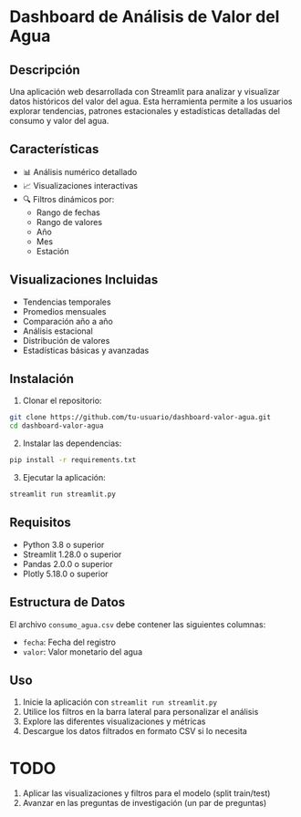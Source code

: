 # Dashboard de Análisis de Valor del Agua

## Descripción

Una aplicación web desarrollada con Streamlit para analizar y visualizar datos históricos del valor del agua. Esta herramienta permite a los usuarios explorar tendencias, patrones estacionales y estadísticas detalladas del consumo y valor del agua.

## Características

- 📊 Análisis numérico detallado
- 📈 Visualizaciones interactivas
- 🔍 Filtros dinámicos por:
  - Rango de fechas
  - Rango de valores
  - Año
  - Mes
  - Estación

## Visualizaciones Incluidas

- Tendencias temporales
- Promedios mensuales
- Comparación año a año
- Análisis estacional
- Distribución de valores
- Estadísticas básicas y avanzadas

## Instalación

1. Clonar el repositorio:

```bash
git clone https://github.com/tu-usuario/dashboard-valor-agua.git
cd dashboard-valor-agua
```


2. Instalar las dependencias:

```bash
pip install -r requirements.txt
```


3. Ejecutar la aplicación:

```bash
streamlit run streamlit.py
```


## Requisitos

- Python 3.8 o superior
- Streamlit 1.28.0 o superior
- Pandas 2.0.0 o superior
- Plotly 5.18.0 o superior

## Estructura de Datos

El archivo `consumo_agua.csv` debe contener las siguientes columnas:
- `fecha`: Fecha del registro
- `valor`: Valor monetario del agua

## Uso

1. Inicie la aplicación con `streamlit run streamlit.py`
2. Utilice los filtros en la barra lateral para personalizar el análisis
3. Explore las diferentes visualizaciones y métricas
4. Descargue los datos filtrados en formato CSV si lo necesita

# TODO
1. Aplicar las visualizaciones y filtros para el modelo (split train/test)
2. Avanzar en las preguntas de investigación (un par de preguntas)